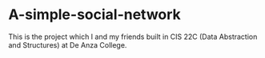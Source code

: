 # A-simple-social-network
This is the project which I and my friends built in CIS 22C (Data Abstraction and Structures) at De Anza College.
